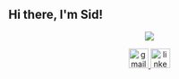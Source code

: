 ## Hi there, I'm Sid!

  <p align="center">
    <img src="https://skillicons.dev/icons?i=aws,gcp,java,py,react,postgres,kafka,linux,mongodb,gradle,grafana,graphql,html,css,js,ts,vite,vue,webpack,cloudflare,netlify,nodejs,flask,npm,rust,tensorflow,docker,firebase,git,githubactions,gradle,c,cpp,vim,heroku,jenkins,rabbitmq,spring,ubuntu,yarn" />
  </p>


<div align="center">
  <a href="mailto:sahaysid@gmail.com" target="_blank">
    <img src="https://img.shields.io/static/v1?message=Gmail&logo=gmail&label=&color=D14836&logoColor=white&labelColor=&style=for-the-badge" height="35" alt="gmail logo"  />
  </a>
  <a href="https://www.linkedin.com/in/siddharth-sahay/" target="_blank">
    <img src="https://img.shields.io/static/v1?message=LinkedIn&logo=linkedin&label=&color=0077B5&logoColor=white&labelColor=&style=for-the-badge" height="35" alt="linkedin logo"  />
  </a>
</div>
